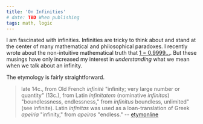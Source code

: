 ```yaml
---
title: 'On Infinities'
# date: TBD When publishing
tags: math, logic
---
```


I am fascinated with infinities. Infinities are tricky to think about and stand at the center of many mathematical and philosophical paradoxes. I recently wrote about the non-intuitive mathematical truth that [1 = 0.9999...](). But these musings have only increased my interest in _understanding_ what we mean when we talk about an infinity.

The etymology is fairly straightforward.
>late 14c., from Old French _infinité_ "infinity; very large number or quantity" (13c.), from Latin _infinitatem_ (nominative _infinitas_) "boundlessness, endlessness," from _infinitus_ boundless, unlimited" (see infinite). Latin _infinitas_ was used as a loan-translation of Greek _apeiria_ "infinity," from _apeiros_ "endless."
-- [etymonline](http://www.etymonline.com/index.php?term=infinity)
